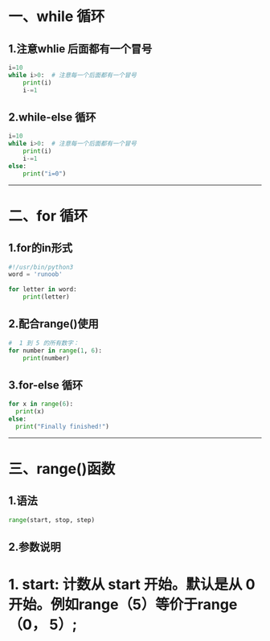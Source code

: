 # 一、while 循环
## 1.注意whlie 后面都有一个冒号
```python
i=10
while i>0:  # 注意每一个后面都有一个冒号
    print(i)
    i-=1
```

## 2.while-else 循环
```python
i=10
while i>0:  # 注意每一个后面都有一个冒号
    print(i)
    i-=1
else:
    print("i=0")
```

---

# 二、for 循环
## 1.for的in形式
```python
#!/usr/bin/python3
word = 'runoob'
 
for letter in word:
    print(letter)
```

## 2.配合range()使用
```python
#  1 到 5 的所有数字：
for number in range(1, 6):
    print(number)
```

## 3.for-else 循环
```python
for x in range(6):
  print(x)
else:
  print("Finally finished!")
```

----

# 三、range()函数
## 1.语法
```python
range(start, stop, step)
```
## 2.参数说明
# 1. start: 计数从 start 开始。默认是从 0 开始。例如range（5）等价于range（0， 5）;